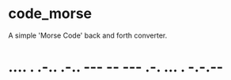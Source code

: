 # code_morse

A simple 'Morse Code' back and forth converter.

# .... . .-.. .-.. ---  -- --- .-. ... . -.-.--
